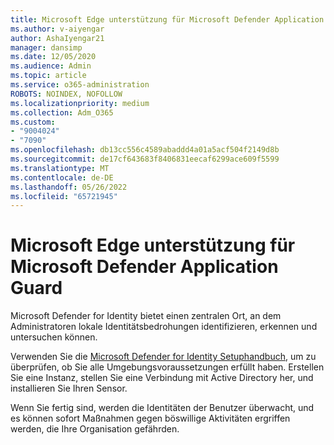 ```yaml
---
title: Microsoft Edge unterstützung für Microsoft Defender Application Guard
ms.author: v-aiyengar
author: AshaIyengar21
manager: dansimp
ms.date: 12/05/2020
ms.audience: Admin
ms.topic: article
ms.service: o365-administration
ROBOTS: NOINDEX, NOFOLLOW
ms.localizationpriority: medium
ms.collection: Adm_O365
ms.custom:
- "9004024"
- "7090"
ms.openlocfilehash: db13cc556c4589abaddd4a01a5acf504f2149d8b
ms.sourcegitcommit: de17cf643683f8406831eecaf6299ace609f5599
ms.translationtype: MT
ms.contentlocale: de-DE
ms.lasthandoff: 05/26/2022
ms.locfileid: "65721945"
---
```

# <a name="microsoft-edges-support-for-microsoft-defender-application-guard"></a>Microsoft Edge unterstützung für Microsoft Defender Application Guard

Microsoft Defender for Identity bietet einen zentralen Ort, an dem Administratoren lokale Identitätsbedrohungen identifizieren, erkennen und untersuchen können. 

Verwenden Sie die [Microsoft Defender for Identity Setuphandbuch](https://admin.microsoft.com/AdminPortal/Home?#/modernonboarding/microsoftdefenderforidentitysetupguide), um zu überprüfen, ob Sie alle Umgebungsvoraussetzungen erfüllt haben. Erstellen Sie eine Instanz, stellen Sie eine Verbindung mit Active Directory her, und installieren Sie Ihren Sensor. 

Wenn Sie fertig sind, werden die Identitäten der Benutzer überwacht, und es können sofort Maßnahmen gegen böswillige Aktivitäten ergriffen werden, die Ihre Organisation gefährden.

